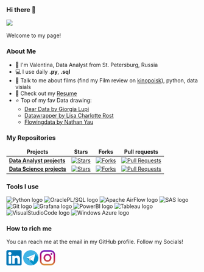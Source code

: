 ### Hi there 👋

![](https://visitor-badge.glitch.me/badge?page_id=valentinatihova.valentinatihova)

Welcome to my page!

### About Me
- 🏦 I'm Valentina, Data Analyst from St. Petersburg, Russia 
- 💻 I use daily **.py**,  **.sql**
- 💬 Talk to me about films (find my Film review on [kinopoisk](https://www.kinopoisk.ru/user/5000538/)), python, data visials
- 📙 Check out my [Resume](https://career.habr.com/valentina-tihova)
- ⭐ Top of my fav Data drawing:
  - [Dear Data by Giorgia Lupi](http://www.dear-data.com/theproject)
  - [Datawrapper by Lisa Charlotte Rost](https://lisacharlottemuth.com/)
  - [Flowingdata by Nathan Yau](https://flowingdata.com/)


### My Repositories

<table width=100%>
  <thead align="center">
    <tr border: none;>
      <td><b>Projects</b></td>
      <td><b>Stars</b></td>
      <td><b>Forks</b></td>
      <td><b>Pull requests</b></td>
    </tr>
  </thead>
  <tbody>

<tr>
      <td><a href="https://github.com/valentinatihova/DA_projects"><b>Data Analyst projects</b></a></td>
      <td><a href="https://github.com/valentinatihova/DA_projects/stargazers"><img alt="Stars" src="https://img.shields.io/github/stars/valentinatihova/DA_projects?style=flat-square&labelColor=343b41"/></a></td>
      <td><a href="https://github.com/valentinatihova/DA_projects/network/members"><img alt="Forks" src="https://img.shields.io/github/forks/valentinatihova/DA_projects?style=flat-square&labelColor=343b41"/></a></td>
      <td><a href="https://github.com/valentinatihova/DA_projects/pulls"><img alt="Pull Requests" src="https://img.shields.io/github/issues-pr/valentinatihova/DA_projects?style=flat-square&labelColor=343b41"/></a></td>
</tr>    
<tr>
      <td><a href="https://github.com/valentinatihova/DS_projects"><b>Data Science projects</b></a></td>
      <td><a href="https://github.com/valentinatihova/DS_projects/stargazers"><img alt="Stars" src="https://img.shields.io/github/stars/valentinatihova/DS_projects?style=flat-square&labelColor=343b41"/></a></td>
      <td><a href="https://github.com/valentinatihova/DS_projects/network/members"><img alt="Forks" src="https://img.shields.io/github/forks/valentinatihova/DS_projects?style=flat-square&labelColor=343b41"/></a></td>
      <td><a href="https://github.com/valentinatihova/DS_projects/pulls"><img alt="Pull Requests" src="https://img.shields.io/github/issues-pr/valentinatihova/DS_projects?style=flat-square&labelColor=343b41"/></a></td>
</tr>
  </tbody>
</table>

### Tools I use
<p align="left">
<img src="https://img.shields.io/badge/Python-282C34?logo=Python&logoColor=F7DF1E" alt="Python logo" title="Python" height="25"/>
<img src="https://img.shields.io/badge/OraclePL/SQL-282C34?logo=Oracle&logoColor=3178C6" alt="OraclePL/SQL logo" title="OraclePL/SQL" height="25"/>
<img src="https://img.shields.io/badge/Apache AirFlow-282C34?logo=SAS5&logoColor=E34F26" alt="Apache AirFlow logo" title="Apache AirFlow" height="25" /> 
<img src="https://img.shields.io/badge/SAS-282C34?logo=SAS5&logoColor=E34F26" alt="SAS logo" title="SAS" height="25" />  
<img src="https://img.shields.io/badge/Git-282C34?logo=Git&logoColor=1572B6" alt="Git logo" title="Git" height="25" />
<img src="https://img.shields.io/badge/Grafana-282C34?logo=Grafana&logoColor=3DDC84" alt="Grafana logo" title="Grafana" height="25" />
<img src="https://img.shields.io/badge/PowerBI-282C34?logo=PowerBI&logoColor=764ABC" alt="PowerBI logo" title="PowerBI" height="25" />
<img src="https://img.shields.io/badge/Tableau-282C34?logo=Tableau&logoColor=4B32C3" alt="Tableau logo" title="Tableau" height="25" />
<img src="https://img.shields.io/badge/VS%20Code-282C34?logo=visual-studio-code&logoColor=007ACC" alt="VisualStudioCode logo" title="Visual Studio Code" height="25" />
<img src="https://img.shields.io/badge/Windows Azure-282C34?logo=WindowsAzure&logoColor=61DAFB" alt="Windows Azure logo" title="Windows Azure" height="25" />
</p>



### How to rich me
You can reach me at the email in my GitHub profile. Follow my Socials!

[<img src="https://github.com/valentinatihova/valentinatihova/blob/main/socials/linkedin.png" height="40em" align="center" alt="Follow Valentina on LinkedIn" title="Follow me on LinkedIn"/>](https://linkedin.com/in/valentina-tikhova/)
[<img src="https://github.com/valentinatihova/valentinatihova/blob/main/socials/telegram.png" height="40em" align="center" alt="Follow Valentina on Telegram" title="Follow me on Telegram"/>](https://t.me/Tikhova_Valentina)
[<img src="https://github.com/valentinatihova/valentinatihova/blob/main/socials/instagram.png" height="40em" align="center" alt="Follow Valentina on Instagram" title="Follow me on Instagram"/>](https://instagram.com/valentina.tihova)



#### 
